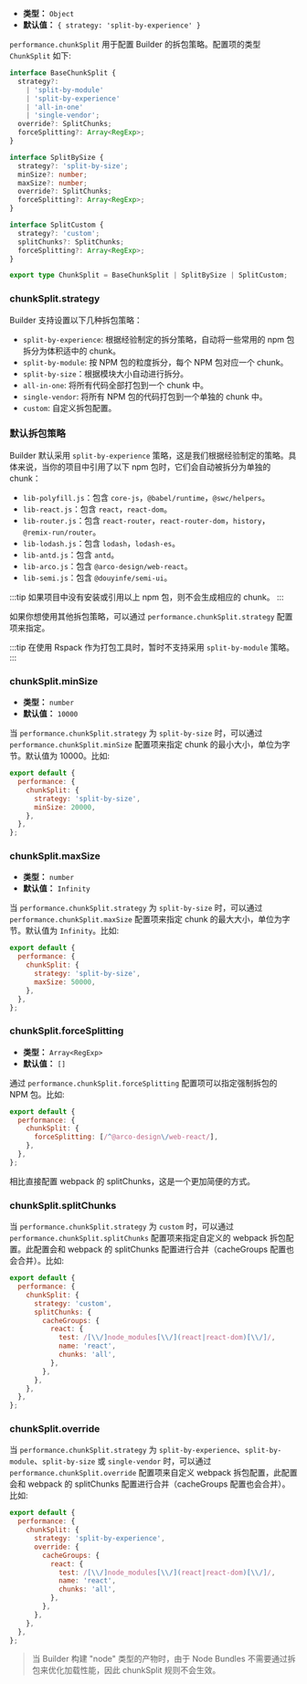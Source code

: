 - **类型：** `Object`
- **默认值：** `{ strategy: 'split-by-experience' }`

`performance.chunkSplit` 用于配置 Builder 的拆包策略。配置项的类型 `ChunkSplit` 如下:

```ts
interface BaseChunkSplit {
  strategy?:
    | 'split-by-module'
    | 'split-by-experience'
    | 'all-in-one'
    | 'single-vendor';
  override?: SplitChunks;
  forceSplitting?: Array<RegExp>;
}

interface SplitBySize {
  strategy?: 'split-by-size';
  minSize?: number;
  maxSize?: number;
  override?: SplitChunks;
  forceSplitting?: Array<RegExp>;
}

interface SplitCustom {
  strategy?: 'custom';
  splitChunks?: SplitChunks;
  forceSplitting?: Array<RegExp>;
}

export type ChunkSplit = BaseChunkSplit | SplitBySize | SplitCustom;
```

### chunkSplit.strategy

Builder 支持设置以下几种拆包策略：

- `split-by-experience`: 根据经验制定的拆分策略，自动将一些常用的 npm 包拆分为体积适中的 chunk。
- `split-by-module`: 按 NPM 包的粒度拆分，每个 NPM 包对应一个 chunk。
- `split-by-size`：根据模块大小自动进行拆分。
- `all-in-one`: 将所有代码全部打包到一个 chunk 中。
- `single-vendor`: 将所有 NPM 包的代码打包到一个单独的 chunk 中。
- `custom`: 自定义拆包配置。

### 默认拆包策略

Builder 默认采用 `split-by-experience` 策略，这是我们根据经验制定的策略。具体来说，当你的项目中引用了以下 npm 包时，它们会自动被拆分为单独的 chunk：

- `lib-polyfill.js`：包含 `core-js`，`@babel/runtime`，`@swc/helpers`。
- `lib-react.js`：包含 `react`，`react-dom`。
- `lib-router.js`：包含 `react-router`，`react-router-dom`，`history`，`@remix-run/router`。
- `lib-lodash.js`：包含 `lodash`，`lodash-es`。
- `lib-antd.js`：包含 `antd`。
- `lib-arco.js`：包含 `@arco-design/web-react`。
- `lib-semi.js`：包含 `@douyinfe/semi-ui`。

:::tip
如果项目中没有安装或引用以上 npm 包，则不会生成相应的 chunk。
:::

如果你想使用其他拆包策略，可以通过 `performance.chunkSplit.strategy` 配置项来指定。

:::tip
在使用 Rspack 作为打包工具时，暂时不支持采用 `split-by-module` 策略。
:::

### chunkSplit.minSize

- **类型：** `number`
- **默认值：** `10000`

当 `performance.chunkSplit.strategy` 为 `split-by-size` 时，可以通过 `performance.chunkSplit.minSize` 配置项来指定 chunk 的最小大小，单位为字节。默认值为 10000。比如:

```js
export default {
  performance: {
    chunkSplit: {
      strategy: 'split-by-size',
      minSize: 20000,
    },
  },
};
```

### chunkSplit.maxSize

- **类型：** `number`
- **默认值：** `Infinity`

当 `performance.chunkSplit.strategy` 为 `split-by-size` 时，可以通过 `performance.chunkSplit.maxSize` 配置项来指定 chunk 的最大大小，单位为字节。默认值为 `Infinity`。比如:

```js
export default {
  performance: {
    chunkSplit: {
      strategy: 'split-by-size',
      maxSize: 50000,
    },
  },
};
```

### chunkSplit.forceSplitting

- **类型：** `Array<RegExp>`
- **默认值：** `[]`

通过 `performance.chunkSplit.forceSplitting` 配置项可以指定强制拆包的 NPM 包。比如:

```js
export default {
  performance: {
    chunkSplit: {
      forceSplitting: [/^@arco-design\/web-react/],
    },
  },
};
```

相比直接配置 webpack 的 splitChunks，这是一个更加简便的方式。

### chunkSplit.splitChunks

当 `performance.chunkSplit.strategy` 为 `custom` 时，可以通过 `performance.chunkSplit.splitChunks` 配置项来指定自定义的 webpack 拆包配置。此配置会和 webpack 的 splitChunks 配置进行合并（cacheGroups 配置也会合并）。比如:

```js
export default {
  performance: {
    chunkSplit: {
      strategy: 'custom',
      splitChunks: {
        cacheGroups: {
          react: {
            test: /[\\/]node_modules[\\/](react|react-dom)[\\/]/,
            name: 'react',
            chunks: 'all',
          },
        },
      },
    },
  },
};
```

### chunkSplit.override

当 `performance.chunkSplit.strategy` 为 `split-by-experience`、`split-by-module`、`split-by-size` 或 `single-vendor` 时，可以通过 `performance.chunkSplit.override` 配置项来自定义 webpack 拆包配置，此配置会和 webpack 的 splitChunks 配置进行合并（cacheGroups 配置也会合并）。比如:

```js
export default {
  performance: {
    chunkSplit: {
      strategy: 'split-by-experience',
      override: {
        cacheGroups: {
          react: {
            test: /[\\/]node_modules[\\/](react|react-dom)[\\/]/,
            name: 'react',
            chunks: 'all',
          },
        },
      },
    },
  },
};
```

> 当 Builder 构建 "node" 类型的产物时，由于 Node Bundles 不需要通过拆包来优化加载性能，因此 chunkSplit 规则不会生效。
